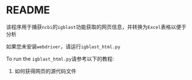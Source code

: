 # README

该程序用于捕获`ncbi`的`igblast`功能获取的网页信息，并转换为`Excel`表格以便于分析

如果您未安装`webdriver`，请运行`igblast_html.py`

To run the `igblast_html.py`请参考以下的教程:

1. 如何获得网页的源代码文件